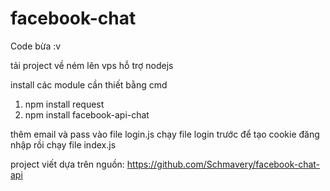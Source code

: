 # facebook-chat
Code bừa :v

tải project về ném lên vps hỗ trợ nodejs

install các module cần thiết bằng cmd

1. npm install request
2. npm install facebook-api-chat

thêm email và pass vào file login.js
chạy file login trước để tạo cookie đăng nhập
rồi chạy file index.js

project viết dựa trên nguồn: https://github.com/Schmavery/facebook-chat-api
